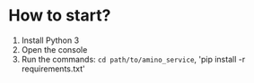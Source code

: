 # How to start?
1. Install Python 3
2. Open the console
3. Run the commands: `cd path/to/amino_service`, 'pip install -r requirements.txt'
